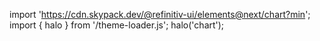 <!--
type: template
name: chart
-->

import 'https://cdn.skypack.dev/@refinitiv-ui/elements@next/chart?min';
import { halo } from '/theme-loader.js';
halo('chart');